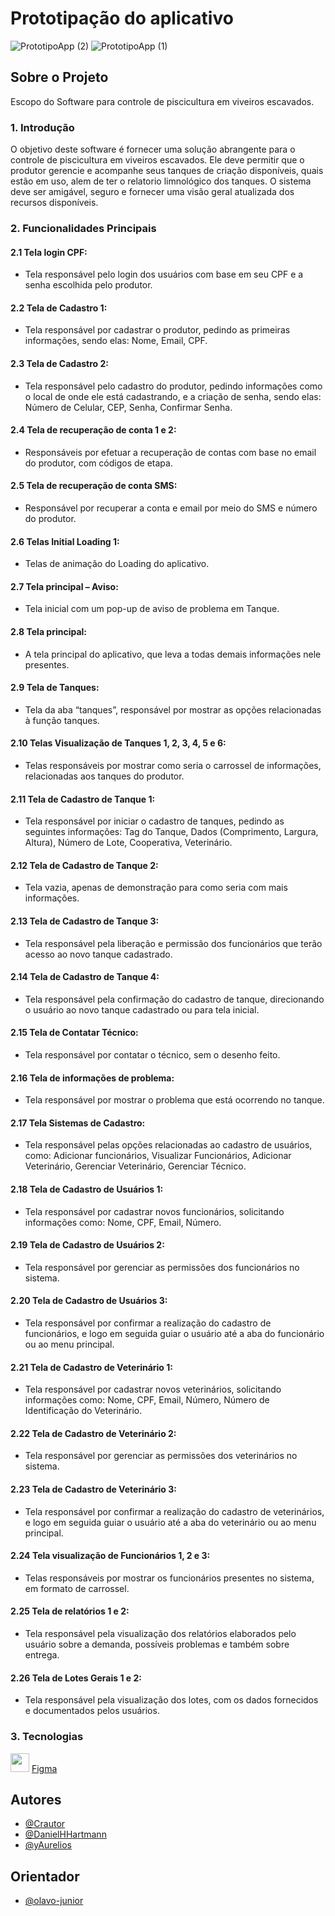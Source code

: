 # Prototipação do aplicativo

  

![PrototipoApp (2)](https://github.com/FISH-INOS/PrototipoApp/assets/125999178/4aa74861-e0da-4fc4-bb3f-713f89955b8c)
![PrototipoApp (1)](https://github.com/FISH-INOS/PrototipoApp/assets/125999178/697d547c-fbf1-4112-8b4c-8faeffb2ed35)


## Sobre o Projeto
  
  Escopo do Software para controle de piscicultura em viveiros escavados.
  

  
### 1. Introdução
O objetivo deste software é fornecer uma solução abrangente para o controle de piscicultura em viveiros escavados. Ele deve permitir que o produtor gerencie e acompanhe seus tanques de criação disponíveis, quais estão em uso, alem de ter o relatorio limnológico dos tanques. O sistema deve ser amigável, seguro e fornecer uma visão geral atualizada dos recursos disponíveis.

### 2. Funcionalidades Principais

#### 2.1 Tela login CPF: 
  - Tela responsável pelo login dos usuários com base em seu CPF e a senha escolhida pelo produtor.

#### 2.2 Tela de Cadastro 1: 
   - Tela responsável por cadastrar o produtor, pedindo as primeiras informações, sendo elas: Nome, Email, CPF.

#### 2.3 Tela de Cadastro 2: 
   - Tela responsável pelo cadastro do produtor, pedindo informações como o local de onde ele está cadastrando, e a criação de senha, sendo elas: Número de Celular, CEP, Senha, Confirmar Senha.

#### 2.4 Tela de recuperação de conta 1 e 2: 
   - Responsáveis por efetuar a recuperação de contas com base no email do produtor, com códigos de etapa.

#### 2.5 Tela de recuperação de conta SMS: 
   - Responsável por recuperar a conta e email por meio do SMS e número do produtor.

#### 2.6 Telas Initial Loading 1: 
   - Telas de animação do Loading do aplicativo.

#### 2.7 Tela principal – Aviso: 
   - Tela inicial com um pop-up de aviso de problema em Tanque.

#### 2.8 Tela principal: 
   - A tela principal do aplicativo, que leva a todas demais informações nele presentes.

#### 2.9 Tela de Tanques:
   - Tela da aba “tanques”, responsável por mostrar as opções relacionadas à função tanques.

#### 2.10 Telas Visualização de Tanques 1, 2, 3, 4, 5 e 6: 
   - Telas responsáveis por mostrar como seria o carrossel de informações, relacionadas aos tanques do produtor.

#### 2.11 Tela de Cadastro de Tanque 1: 
   - Tela responsável por iniciar o cadastro de tanques, pedindo as seguintes informações: Tag do Tanque, Dados (Comprimento, Largura, Altura), Número de Lote, Cooperativa, Veterinário.

#### 2.12 Tela de Cadastro de Tanque 2: 
   - Tela vazia, apenas de demonstração para como seria com mais informações.

#### 2.13 Tela de Cadastro de Tanque 3: 
   - Tela responsável pela liberação e permissão dos funcionários que terão acesso ao novo tanque cadastrado.

#### 2.14 Tela de Cadastro de Tanque 4: 
   - Tela responsável pela confirmação do cadastro de tanque, direcionando o usuário ao novo tanque cadastrado ou para tela inicial.

#### 2.15 Tela de Contatar Técnico: 
   - Tela responsável por contatar o técnico, sem o desenho feito.

#### 2.16 Tela de informações de problema: 
   - Tela responsável por mostrar o problema que está ocorrendo no tanque.

#### 2.17 Tela Sistemas de Cadastro: 
   - Tela responsável pelas opções relacionadas ao cadastro de usuários, como: Adicionar funcionários, Visualizar Funcionários, Adicionar Veterinário, Gerenciar Veterinário, Gerenciar Técnico.

#### 2.18 Tela de Cadastro de Usuários 1: 
   - Tela responsável por cadastrar novos funcionários, solicitando informações como: Nome, CPF, Email, Número.

#### 2.19 Tela de Cadastro de Usuários 2: 
   - Tela responsável por gerenciar as permissões dos funcionários no sistema.

#### 2.20 Tela de Cadastro de Usuários 3: 
   - Tela responsável por confirmar a realização do cadastro de funcionários, e logo em seguida guiar o usuário até a aba do funcionário ou ao menu principal. 

#### 2.21 Tela de Cadastro de Veterinário 1: 
   - Tela responsável por cadastrar novos veterinários, solicitando informações como: Nome, CPF, Email, Número, Número de Identificação do Veterinário.

#### 2.22 Tela de Cadastro de Veterinário 2: 
   - Tela responsável por gerenciar as permissões dos veterinários no sistema.

#### 2.23 Tela de Cadastro de Veterinário 3: 
   - Tela responsável por confirmar a realização do cadastro de veterinários, e logo em seguida guiar o usuário até a aba do veterinário ou ao menu principal.

#### 2.24 Tela visualização de Funcionários 1, 2 e 3: 
   - Telas responsáveis por mostrar os funcionários presentes no sistema, em formato de carrossel.

#### 2.25 Tela de relatórios 1 e 2:
   - Tela responsável pela visualização dos relatórios elaborados pelo usuário sobre a demanda, possíveis problemas e também sobre entrega.

#### 2.26 Tela de Lotes Gerais 1 e 2: 
   - Tela responsável pela visualização dos lotes, com os dados fornecidos e documentados pelos usuários.


### 3. Tecnologias

<div>
  <img height=30 src="https://cdn.jsdelivr.net/gh/devicons/devicon@latest/icons/figma/figma-original.svg" />
  <a href="https://www.figma.com/file/GLCz0OV4nLlsrBdfmfLmmP/%5BFISH-INOS%5D?type=design&node-id=1320-2554&mode=design">Figma</a> 
</div>

## Autores

- [@Crautor](https://www.github.com/Crautor)
- [@DanielHHartmann](https://www.github.com/DanielHHartmann)
- [@yAurelios](https://www.github.com/yAurelios)

## Orientador
- [@olavo-junior](https://www.github.com/olavo-junior)
